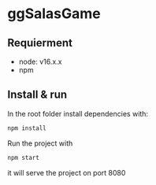 # ggSalasGame

## Requierment
 - node: v16.x.x
 - npm

## Install & run

In the root folder install dependencies with:
```bash
npm install
```
Run the project with 
```bash
npm start
```
it will serve the project on port 8080